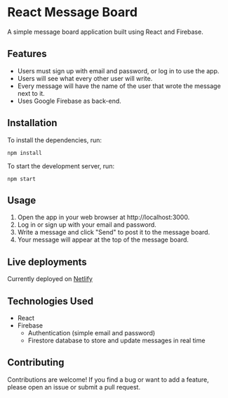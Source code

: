 
# React Message Board

A simple message board application built using React and Firebase.

## Features

- Users must sign up with email and password, or log in to use the app.
- Users will see what every other user will write.
- Every message will have the name of the user that wrote the message next to it.
- Uses Google Firebase as back-end.

## Installation

To install the dependencies, run:

    npm install

To start the development server, run:

	npm start


## Usage

1. Open the app in your web browser at http://localhost:3000.
2. Log in or sign up with your email and password.
3. Write a message and click "Send" to post it to the message board.
4. Your message will appear at the top of the message board.

## Live deployments

Currently deployed on [Netlify](https://cosmic-unicorn-00de6b.netlify.app/)


## Technologies Used

- React
- Firebase
	- Authentication (simple email and password)
	- Firestore database to store and update messages in real time

## Contributing

Contributions are welcome! If you find a bug or want to add a feature, please open an issue or submit a pull request.
